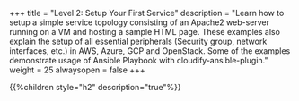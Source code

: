 +++
title = "Level 2: Setup Your First Service"
description = "Learn how to setup a simple service topology consisting of an Apache2 web-server running on a VM and hosting a sample HTML page.  These examples also explain the setup of all essential peripherals (Security group, network interfaces, etc.) in AWS, Azure, GCP and OpenStack. Some of the examples demonstrate usage of Ansible Playbook with cloudify-ansible-plugin."
weight = 25
alwaysopen = false
+++

{{%children style="h2" description="true"%}}

